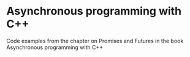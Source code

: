 # Asynchronous programming with C++
Code examples from the chapter on Promises and Futures in the book Asynchronous programming with C++